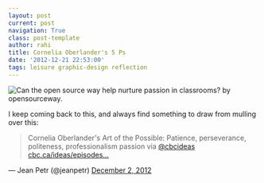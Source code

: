 ```yaml
---
layout: post
current: post
navigation: True
class: post-template
author: rahi
title: Cornelia Oberlander's 5 Ps
date: '2012-12-21 22:53:00'
tags: leisure graphic-design reflection
---
```


![Can the open source way help nurture passion in classrooms? by opensourceway.][1]

I keep coming back to this, and always find something to draw from mulling over this:

> Cornelia Oberlander's Art of the Possible: Patience, perseverance, politeness, professionalism passion via [@cbcideas](https://twitter.com/cbcideas) [cbc.ca/ideas/episodes…](https://www.cbc.ca/ideas/episodes/2012/11/08/the-grand-dame-of-green-design/)

— Jean Petr (@jeanpetr) [December 2, 2012](https://twitter.com/jeanpetr/status/275057197245952000)

[1]: https://i.imgur.com/LdhYLgN.jpg
